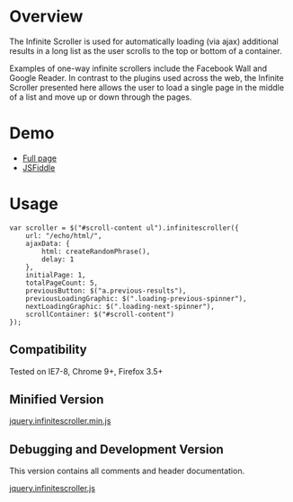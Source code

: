 # Overview

The Infinite Scroller is used for automatically loading (via ajax) additional results in a long list as the user scrolls to the top or bottom of a container.

Examples of one-way infinite scrollers include the Facebook Wall and Google Reader. In contrast to the plugins used across the web, the Infinite Scroller presented here allows the user to load a single page in the middle of a list and move up or down through the pages.

# Demo

* [Full page](http://jsfiddle.net/jookyboi/mSn6F/16/embedded/result/)
* [JSFiddle](http://jsfiddle.net/jookyboi/mSn6F/16/)

# Usage

    var scroller = $("#scroll-content ul").infinitescroller({
        url: "/echo/html/",
        ajaxData: {
            html: createRandomPhrase(),
            delay: 1
        },
        initialPage: 1,
        totalPageCount: 5,
        previousButton: $("a.previous-results"),
        previousLoadingGraphic: $(".loading-previous-spinner"),
        nextLoadingGraphic: $(".loading-next-spinner"),
        scrollContainer: $("#scroll-content")
    });

## Compatibility

Tested on IE7-8, Chrome 9+, Firefox 3.5+

## Minified Version

[jquery.infinitescroller.min.js](https://github.com/ZS/jquery.controls/raw/master/infinitescroller/js/jquery.infinitescroller.min.js)

## Debugging and Development Version

This version contains all comments and header documentation.

[jquery.infinitescroller.js](https://github.com/ZS/jquery.controls/raw/master/infinitescroller/js/jquery.infinitescroller.js)
